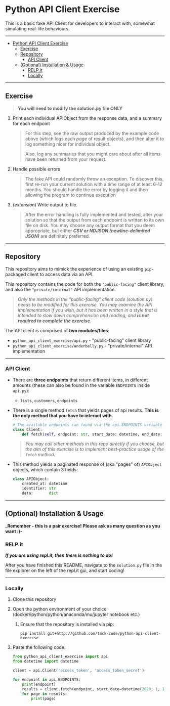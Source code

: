 # Python API Client Exercise

This is a basic fake API Client for developers to interact with, somewhat simulating real-life behaviours.

---

- [Python API Client Exercise](#python-api-client-exercise)
  - [Exercise](#exercise)
  - [Repository](#repository)
    - [API Client](#api-client)
  - [(Optional) Installation \& Usage](#optional-installation--usage)
    - [RELP.it](#relpit)
    - [Locally](#locally)

---

## Exercise

> **You will need to modify the solution.py file ONLY**

1. Print each individual APIObject from the response data, and a summary for each endpoint
   > For this step, see the raw output produced by the example code above (which logs each _page_ of result objects), and then alter it to log something nicer for individual object.
   >
   > Also, log any summaries that you might care about after all items have been returned from your request.
2. Handle possible errors
    > The fake API could randomly throw an exception. To discover this, first re-run your current solution with a time range of at least 6-12 months.
    > You should handle the error by logging it and then allowing the program to continue execution
3. (_extension_) Write output to file.
    > After the error handling is fully implemented and tested, alter your solution so that the output from each endpoint is written to its own file on disk. You may choose any output format that you deem appropriate, but either _**CSV or NDJSON (newline-delimited JSON)**_ are definitely preferred.

---

## Repository

This repository aims to mimick the experience of using an existing `pip`-packaged client to access data via an API.

This repository contains the code for both the `"public-facing"` client library, and also the `"private/internal"` API implementation.

> _Only the methods in the "public-facing" client code (solution.py) needs to be modified for this exercise. You may examine the API implementation if you wish, but it has been written in a style that is intended to slow down comprehension and reading, and **is not required to complete the exercise**._

The API client is comprised of **two modules/files**:

- `python_api_client_exercise/api.py` - "public-facing" client library
- `python_api_client_exercise/underbelly.py` - "private/internal" API implementation

---

### API Client

- There are **three endpoints** that return different items, in different amounts (these can also be found in the variable `ENDPOINTS` inside `api.py`):
  - `lists`, `customers`, `endpoints`
- There is a single method `fetch` that yields pages of api results. **This is the only method that you have to interact with.**

    ```python
    # The available endpoints can found via the api.ENDPOINTS variable
    class Client:
        def fetch(self, endpoint: str, start_date: datetime, end_date: datetime) -> Iterator[List[APIObject]]:
    ```

    > _You may call other methods in this repo directly if you choose, but the aim of this exercise is to implement best-practice usage of the `fetch` method._

- This method yields a paginated response of (aka "pages" of) `APIObject` objects, which contain 3 fields:

    ```python
    class APIObject:
        created_at: datetime
        identifier: str
        data:       dict
    ```

---

## (Optional) Installation & Usage

_**Remember - this is a pair exercise! Please ask as many question as you want :)-**

### RELP.it

**_If you are using repl.it, then there is nothing to do!_**

After you have finished this README, navigate to the `solution.py` file in the file explorer on the left of the repl.it gui, and start coding!

---

### Locally

1. Clone this repository
2. Open the python environment of your choice (docker/ipython/python/anaconda/mu/jupyter notebook etc.)
     1. Ensure that the repository is installed via pip:

        ```shell
        pip install git+http://github.com/tmck-code/python-api-client-exercise
        ```

3. Paste the following code:

    ```python
    from python_api_client_exercise import api
    from datetime import datetime

    client = api.Client('access_token', 'access_token_secret')

    for endpoint in api.ENDPOINTS:
        print(endpoint)
        results = client.fetch(endpoint, start_date=datetime(2020, 1, 1), end_date=datetime(2020, 2, 1))
        for page in results:
            print(page)
    ```
